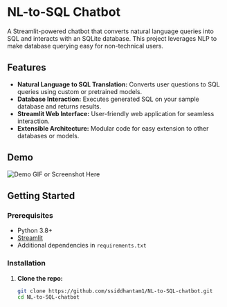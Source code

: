 # NL-to-SQL Chatbot

A Streamlit-powered chatbot that converts natural language queries into SQL and interacts with an SQLite database. This project leverages NLP to make database querying easy for non-technical users.

## Features

- **Natural Language to SQL Translation:** Converts user questions to SQL queries using custom or pretrained models.
- **Database Interaction:** Executes generated SQL on your sample database and returns results.
- **Streamlit Web Interface:** User-friendly web application for seamless interaction.
- **Extensible Architecture:** Modular code for easy extension to other databases or models.

## Demo

![Demo GIF or Screenshot Here](path/to/demo.gif)

## Getting Started

### Prerequisites

- Python 3.8+
- [Streamlit](https://streamlit.io/)
- Additional dependencies in `requirements.txt`

### Installation

1. **Clone the repo:**
   ```sh
   git clone https://github.com/ssiddhantam1/NL-to-SQL-chatbot.git
   cd NL-to-SQL-chatbot
